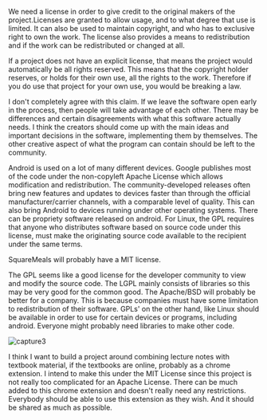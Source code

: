 We need a license in order to give credit to the original makers of the project.Licenses are granted
to allow usage, and to what degree that use is limited. It can also be used to maintain
copyright, and who has to exclusive right to own the work. The license also provides a means
to redistribution and if the work can be redistributed or changed at all. 

If a project does not have an explicit license, that means the project would automatically
be all rights reserved. This means that the copyright holder reserves, or holds for their
own use, all the rights to the work. Therefore if you do use that project for your own 
use, you would be breaking a law. 

I don't completely agree with this claim. If we leave the software open early in the process,
then people will take advantage of each other. There may be differences and certain disagreements
with what this software actually needs. I think the creators should come up with the main
ideas and important decisions in the software, implementing them by themselves. The other 
creative aspect of what the program can contain should be left to the community.

Android is used on a lot of many different devices. Google publishes most of the code
under the non-copyleft Apache License which allows modification and redistribution. 
The community-developed releases often bring new features and updates to devices
faster than through the official manufacturer/carrier channels, with a comparable
level of quality. This can also bring Android to devices running under other operating
systems. There can be propriety software released on android. For Linux, the GPL requires that
anyone who distributes software based on source code under this license, must make
the originating source code available to the recipient under the same terms. 

SquareMeals will probably have a MIT license.

The GPL seems like a good license for the developer community to view and modify the source code.
The LGPL mainly consists of libraries so this may be very good for the common good. The Apache/BSD
will probably be better for a company. This is because companies must have some limitation
to redistribution of their software. GPLs' on the other hand, like Linux should be available
in order to use for certain devices or programs, including android. Everyone might probably
need libraries to make other code. 

![capture3](https://cloud.githubusercontent.com/assets/16493078/12875546/9b874054-cdbb-11e5-99c7-88455ec3e2e0.PNG)


I think I want to build a project around combining lecture notes with textbook material,
if the textbooks are online, probably as a chrome extension. I intend to make 
this under the MIT License since this project is not really too complicated for an Apache License.
There can be much added to this chrome extension and doesn't really need any restrictions.
Everybody should be able to use this extension as they wish. And it should be shared
as much as possible.
